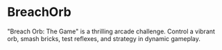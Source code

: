 # BreachOrb
"Breach Orb: The Game" is a thrilling arcade challenge. Control a vibrant orb, smash bricks, test reflexes, and strategy in dynamic gameplay.
